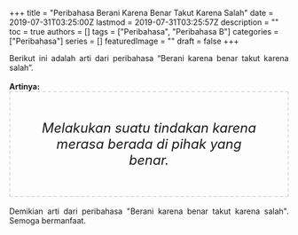 +++
title = "Peribahasa Berani Karena Benar Takut Karena Salah"
date = 2019-07-31T03:25:00Z
lastmod = 2019-07-31T03:25:57Z
description = ""
toc = true
authors = []
tags = ["Peribahasa", "Peribahasa B"]
categories = ["Peribahasa"]
series = []
featuredImage = ""
draft = false
+++

<div dir="ltr" style="text-align: left;" trbidi="on"><div style="text-align: justify;">Berikut ini adalah arti dari peribahasa “Berani karena benar takut karena salah”.</div><br /><div style="text-align: justify;"><b>Artinya:</b></div><div style="border: 2px dashed #ddd; font-size: 24px; height: auto; margin: 0 auto; padding: 50px; text-align: center; width: auto;"><i>Melakukan suatu tindakan karena merasa berada di pihak yang benar.</i></div><div style="text-align: justify;"><br /></div><div style="text-align: justify;">Demikian arti dari peribahasa "Berani karena benar takut karena salah". Semoga bermanfaat.</div></div>

